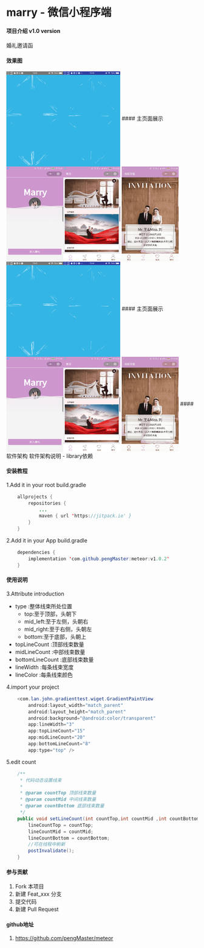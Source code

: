 # marry - 微信小程序端

#### 项目介绍 v1.0 version
婚礼邀请函

#### 效果图
   <img src="https://github.com/pengMaster/meteor/blob/master/doc/show1.png" width="150" height="250" align="left" alt=""/>
      <img src="https://github.com/pengMaster/meteor/blob/master/doc/show2.png" width="150" height="250" align="center" alt=""/>
#### 主页面展示
   <img src="https://github.com/pengMaster/picApplyGit/blob/master/marry_readme/device-2018-07-30-142831.png" width="150" height="250" align="left" alt=""/>
      <img src="https://github.com/pengMaster/picApplyGit/blob/master/marry_readme/device-2018-07-30-142943.png" width="150" height="250" align="center" alt=""/>
 <img src="https://github.com/pengMaster/picApplyGit/blob/master/marry_readme/device-2018-07-30-142956.png" width="150" height="250" align="center" alt=""/>
 <img src="https://github.com/pengMaster/meteor/blob/master/doc/show1.png" width="150" height="250" align="left" alt=""/>
      <img src="https://github.com/pengMaster/meteor/blob/master/doc/show2.png" width="150" height="250" align="center" alt=""/>
#### 主页面展示
   <img src="https://github.com/pengMaster/picApplyGit/blob/master/marry_readme/device-2018-07-30-142831.png" width="150" height="250" align="left" alt=""/>
      <img src="https://github.com/pengMaster/picApplyGit/blob/master/marry_readme/device-2018-07-30-142943.png" width="150" height="250" align="center" alt=""/>
 <img src="https://github.com/pengMaster/picApplyGit/blob/master/marry_readme/device-2018-07-30-142956.png" width="150" height="250" align="center" alt=""/>
#### 软件架构
软件架构说明
 - library依赖


#### 安装教程
1.Add it in your root build.gradle

```java
    allprojects {
		repositories {
			...
			maven { url 'https://jitpack.io' }
		}
	}
```
    
2.Add it in your App build.gradle

```java
    dependencies {
        implementation 'com.github.pengMaster:meteor:v1.0.2'
    }
```

#### 使用说明


3.Attribute introduction

- type :整体线束所处位置
    - top:至于顶部，头朝下
    - mid_left:至于左侧，头朝右
    - mid_right:至于右侧，头朝左
    - bottom:至于底部，头朝上
- topLineCount :顶部线束数量
- midLineCount :中部线束数量
- bottomLineCount :底部线束数量
- lineWidth :每条线束宽度
- lineColor :每条线束颜色

4.import your project
```java
    <com.lan.john.gradienttest.wiget.GradientPaintView
        android:layout_width="match_parent"
        android:layout_height="match_parent"
        android:background="@android:color/transparent"
        app:lineWidth="3"
        app:topLineCount="15"
        app:midLineCount="20"
        app:bottomLineCount="8"
        app:type="top" />

```

5.edit count
```java
    /**
     * 代码动态设置线束
     *
     * @param countTop 顶部线束数量
     * @param countMid 中间线束数量
     * @param countBottom 底部线束数量
     */
    public void setLineCount(int countTop,int countMid ,int countBottom){
        lineCountTop = countTop;
        lineCountMid = countMid;
        lineCountBottom = countBottom;
        //可在线程中刷新
        postInvalidate();
    }

```
#### 参与贡献

1. Fork 本项目
2. 新建 Feat_xxx 分支
3. 提交代码
4. 新建 Pull Request


#### github地址

1. https://github.com/pengMaster/meteor
